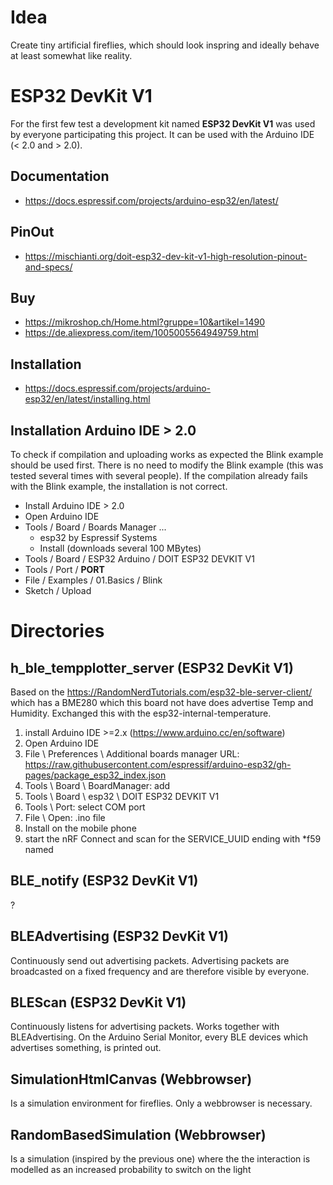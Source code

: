 
# Idea

Create tiny artificial fireflies, which should look inspring and ideally behave at least somewhat like reality.

# ESP32 DevKit V1

For the first few test a development kit named **ESP32 DevKit V1** was used by everyone participating this project. It can be used with the Arduino IDE (< 2.0 and > 2.0).

## Documentation

- https://docs.espressif.com/projects/arduino-esp32/en/latest/

## PinOut

- https://mischianti.org/doit-esp32-dev-kit-v1-high-resolution-pinout-and-specs/

## Buy

- https://mikroshop.ch/Home.html?gruppe=10&artikel=1490
- https://de.aliexpress.com/item/1005005564949759.html

## Installation

- https://docs.espressif.com/projects/arduino-esp32/en/latest/installing.html

## Installation Arduino IDE > 2.0

To check if compilation and uploading works as expected the Blink example should be used first. There is no need to modify the Blink example (this was tested several times with several people). If the compilation already fails with the Blink example, the installation is not correct.

- Install Arduino IDE > 2.0
- Open Arduino IDE
- Tools / Board / Boards Manager ...
  - esp32 by Espressif Systems
  - Install (downloads several 100 MBytes)
- Tools / Board / ESP32 Arduino / DOIT ESP32 DEVKIT V1
- Tools / Port / **PORT**
- File / Examples / 01.Basics / Blink
- Sketch / Upload

# Directories

## h_ble_tempplotter_server (ESP32 DevKit V1)

Based on the https://RandomNerdTutorials.com/esp32-ble-server-client/ which has a BME280 which this board not have does advertise Temp and Humidity. Exchanged this with the esp32-internal-temperature.

1. install Arduino IDE >=2.x (https://www.arduino.cc/en/software)
2. Open Arduino IDE
3. File \ Preferences \ Additional boards manager URL: https://raw.githubusercontent.com/espressif/arduino-esp32/gh-pages/package_esp32_index.json
4. Tools \ Board \ BoardManager: add <esp32 by Espressif Systems>
5. Tools \ Board \ esp32 \ DOIT ESP32 DEVKIT V1
6. Tools \ Port: select COM port
7. File \ Open: .ino file
8. Install <nRF Connect> on the mobile phone
9. start the nRF Connect and scan for the SERVICE_UUID ending with *f59 named <TempPlotterServer>

## BLE_notify (ESP32 DevKit V1)

?

## BLEAdvertising (ESP32 DevKit V1)

Continuously send out advertising packets. Advertising packets are broadcasted on a fixed frequency and are therefore visible by everyone.

## BLEScan (ESP32 DevKit V1)

Continuously listens for advertising packets. Works together with BLEAdvertising. On the Arduino Serial Monitor, every BLE devices which advertises something, is printed out.

## SimulationHtmlCanvas (Webbrowser)

Is a simulation environment for fireflies. Only a webbrowser is necessary.

## RandomBasedSimulation (Webbrowser)

Is a simulation (inspired by the previous one) where the the interaction is modelled as an increased probability to switch on the light
